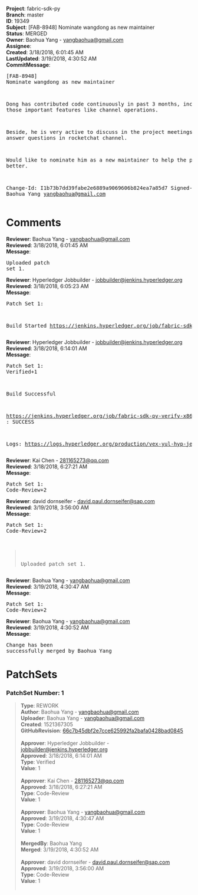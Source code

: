 <strong>Project</strong>: fabric-sdk-py<br><strong>Branch</strong>: master<br><strong>ID</strong>: 19349<br><strong>Subject</strong>: [FAB-8948] Nominate wangdong as new maintainer<br><strong>Status</strong>: MERGED<br><strong>Owner</strong>: Baohua Yang - yangbaohua@gmail.com<br><strong>Assignee</strong>:<br><strong>Created</strong>: 3/18/2018, 6:01:45 AM<br><strong>LastUpdated</strong>: 3/19/2018, 4:30:52 AM<br><strong>CommitMessage</strong>:<br><pre>[FAB-8948] Nominate wangdong as new maintainer

Dong has contributed code continuously in past 3 months, including those
important features like channel operations.

Beside, he is very active to discuss in the project meetings and answer
questions in rocketchat channel.

Would like to nominate him as a new maintainer to help the project
better.

Change-Id: I1b73b7dd39fabe2e6889a9069606b824ea7a85d7
Signed-off-by: Baohua Yang <yangbaohua@gmail.com>
</pre><h1>Comments</h1><strong>Reviewer</strong>: Baohua Yang - yangbaohua@gmail.com<br><strong>Reviewed</strong>: 3/18/2018, 6:01:45 AM<br><strong>Message</strong>: <pre>Uploaded patch set 1.</pre><strong>Reviewer</strong>: Hyperledger Jobbuilder - jobbuilder@jenkins.hyperledger.org<br><strong>Reviewed</strong>: 3/18/2018, 6:05:23 AM<br><strong>Message</strong>: <pre>Patch Set 1:

Build Started https://jenkins.hyperledger.org/job/fabric-sdk-py-verify-x86_64/387/</pre><strong>Reviewer</strong>: Hyperledger Jobbuilder - jobbuilder@jenkins.hyperledger.org<br><strong>Reviewed</strong>: 3/18/2018, 6:14:01 AM<br><strong>Message</strong>: <pre>Patch Set 1: Verified+1

Build Successful 

https://jenkins.hyperledger.org/job/fabric-sdk-py-verify-x86_64/387/ : SUCCESS

Logs: https://logs.hyperledger.org/production/vex-yul-hyp-jenkins-3/fabric-sdk-py-verify-x86_64/387</pre><strong>Reviewer</strong>: Kai Chen - 281165273@qq.com<br><strong>Reviewed</strong>: 3/18/2018, 6:27:21 AM<br><strong>Message</strong>: <pre>Patch Set 1: Code-Review+2</pre><strong>Reviewer</strong>: david dornseifer - david.paul.dornseifer@sap.com<br><strong>Reviewed</strong>: 3/19/2018, 3:56:00 AM<br><strong>Message</strong>: <pre>Patch Set 1: Code-Review+2

> Uploaded patch set 1.</pre><strong>Reviewer</strong>: Baohua Yang - yangbaohua@gmail.com<br><strong>Reviewed</strong>: 3/19/2018, 4:30:47 AM<br><strong>Message</strong>: <pre>Patch Set 1: Code-Review+2</pre><strong>Reviewer</strong>: Baohua Yang - yangbaohua@gmail.com<br><strong>Reviewed</strong>: 3/19/2018, 4:30:52 AM<br><strong>Message</strong>: <pre>Change has been successfully merged by Baohua Yang</pre><h1>PatchSets</h1><h3>PatchSet Number: 1</h3><blockquote><strong>Type</strong>: REWORK<br><strong>Author</strong>: Baohua Yang - yangbaohua@gmail.com<br><strong>Uploader</strong>: Baohua Yang - yangbaohua@gmail.com<br><strong>Created</strong>: 1521367305<br><strong>GitHubRevision</strong>: [66c7b45dbf2e7cce625992fa2bafa0428bad0845](https://github.com/hyperledger/fabric-sdk-py/commit/66c7b45dbf2e7cce625992fa2bafa0428bad0845)<br><br><strong>Approver</strong>: Hyperledger Jobbuilder - jobbuilder@jenkins.hyperledger.org<br><strong>Approved</strong>: 3/18/2018, 6:14:01 AM<br><strong>Type</strong>: Verified<br><strong>Value</strong>: 1<br><br><strong>Approver</strong>: Kai Chen - 281165273@qq.com<br><strong>Approved</strong>: 3/18/2018, 6:27:21 AM<br><strong>Type</strong>: Code-Review<br><strong>Value</strong>: 1<br><br><strong>Approver</strong>: Baohua Yang - yangbaohua@gmail.com<br><strong>Approved</strong>: 3/19/2018, 4:30:47 AM<br><strong>Type</strong>: Code-Review<br><strong>Value</strong>: 1<br><br><strong>MergedBy</strong>: Baohua Yang<br><strong>Merged</strong>: 3/19/2018, 4:30:52 AM<br><br><strong>Approver</strong>: david dornseifer - david.paul.dornseifer@sap.com<br><strong>Approved</strong>: 3/19/2018, 3:56:00 AM<br><strong>Type</strong>: Code-Review<br><strong>Value</strong>: 1<br><br></blockquote>